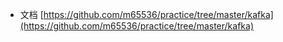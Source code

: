 * 文档
[https://github.com/m65536/practice/tree/master/kafka](https://github.com/m65536/practice/tree/master/kafka)